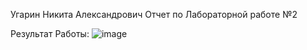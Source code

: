 Угарин Никита Александрович
Отчет по Лабораторной работе №2

Результат Работы:
![image](https://github.com/user-attachments/assets/5a4e3729-bd72-4cd7-9a52-b0c880c39c0f)


